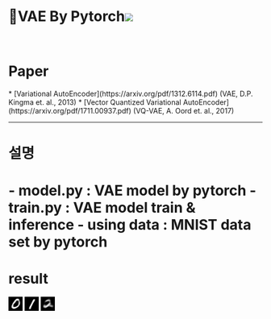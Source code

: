 <h1>🎈VAE By Pytorch<img src="https://img.shields.io/badge/PyTorch-EE4C2C?style=flat-square&logo=PyTorch&logoColor=white"/></h1>
<br>
<h1>Paper</h1>
* [Variational AutoEncoder](https://arxiv.org/pdf/1312.6114.pdf) (VAE, D.P. Kingma et. al., 2013)
* [Vector Quantized Variational AutoEncoder](https://arxiv.org/pdf/1711.00937.pdf) (VQ-VAE, A. Oord et. al., 2017)
<hr>
<h1>설명<h1>
- model.py : VAE model by pytorch
- train.py : VAE model train & inference
- using data : MNIST data set by pytorch

<h1>result</h1>
<img src="./img/generated_0_ex0.png">
<img src="./img/generated_1_ex0.png">
<img src="./img/generated_2_ex0.png">